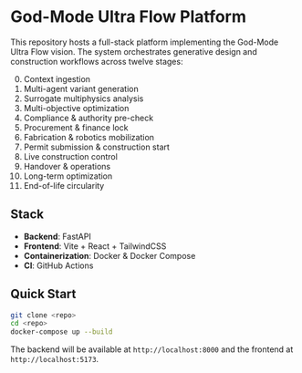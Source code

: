 # God-Mode Ultra Flow Platform

This repository hosts a full-stack platform implementing the God-Mode Ultra Flow vision. The system orchestrates generative design and construction workflows across twelve stages:

0. Context ingestion
1. Multi-agent variant generation
2. Surrogate multiphysics analysis
3. Multi-objective optimization
4. Compliance & authority pre-check
5. Procurement & finance lock
6. Fabrication & robotics mobilization
7. Permit submission & construction start
8. Live construction control
9. Handover & operations
10. Long-term optimization
11. End-of-life circularity

## Stack

- **Backend**: FastAPI
- **Frontend**: Vite + React + TailwindCSS
- **Containerization**: Docker & Docker Compose
- **CI**: GitHub Actions

## Quick Start

```bash
git clone <repo>
cd <repo>
docker-compose up --build
```

The backend will be available at `http://localhost:8000` and the frontend at `http://localhost:5173`.
